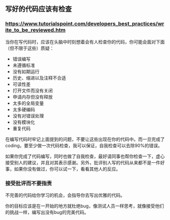 ## 写好的代码应该有检查
### https://www.tutorialspoint.com/developers_best_practices/write_to_be_reviewed.htm
当你在写代码时，应该在头脑中时刻想着会有人检查你的代码，你可能会面对下面（但不限于这些）质疑：
- 错误编写
- 未遵循标准
- 没有如期运行
- 历史、缩进以及注释不合适
- 可读性差
- 打开文件而没有关闭
- 申请内存但没有释放
- 太多的全局变量
- 太多硬编码
- 没有对错误处理
- 没有模块化
- 重复代码

在编写代码时牢记上面提到的问题，不要让这些出现在你的代码中。而一旦完成了coding，要至少做一次代码检查，我可以保证，自我检查可以去除90%的错误。

如果你完成了代码编写，同时也做了自我检查，最好请同事也帮你检查一下，虚心接受别人的建议，并且对其表示感谢。另外，批评别人写的代码从来都不是一件好事，如果你没有做过，你可以试一下，看看其他人的反应。
### 接受批评而不要指责
不完善的代码给你学习的机会，会指导你去写出优雅的代码。

你的目标应该是在一开始的地方就杜绝bug，像测试人员一样思考，就像接受他们的挑战一样，编写出没有bug的完美代码。
